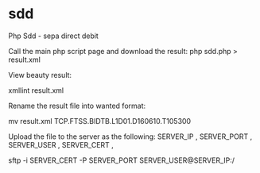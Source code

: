 # sdd
Php Sdd - sepa direct debit

Call the main php script page and download the result:
php sdd.php > result.xml


View beauty result:

xmllint result.xml


Rename the result file into wanted format:

mv result.xml TCP.FTSS.BIDTB.L1D01.D160610.T105300

Upload the file to the server as the following:
SERVER_IP ,
SERVER_PORT ,
SERVER_USER ,
SERVER_CERT ,

sftp -i SERVER_CERT -P SERVER_PORT SERVER_USER@SERVER_IP:/
